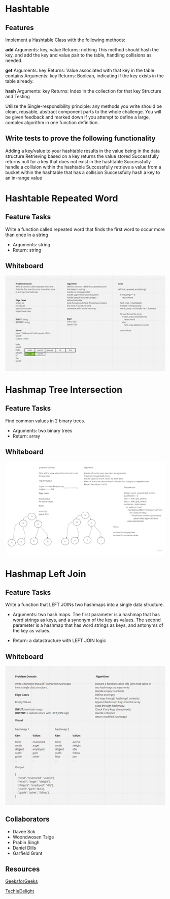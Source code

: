 # Hashtable

## Features

Implement a Hashtable Class with the following methods:

**add**
Arguments: key, value
Returns: nothing
This method should hash the key, and add the key and value pair to the table, handling collisions as needed.

**get**
Arguments: key
Returns: Value associated with that key in the table
contains
Arguments: key
Returns: Boolean, indicating if the key exists in the table already.

**hash**
Arguments: key
Returns: Index in the collection for that key
Structure and Testing

Utilize the Single-responsibility principle: any methods you write should be clean, reusable, abstract component parts to the whole challenge. You will be given feedback and marked down if you attempt to define a large, complex algorithm in one function definition.

## Write tests to prove the following functionality

Adding a key/value to your hashtable results in the value being in the data structure
Retrieving based on a key returns the value stored
Successfully returns null for a key that does not exist in the hashtable
Successfully handle a collision within the hashtable
Successfully retrieve a value from a bucket within the hashtable that has a collision
Successfully hash a key to an in-range value

# Hashtable Repeated Word

## Feature Tasks

Write a function called repeated word that finds the first word to occur more than once in a string

- Arguments: string
- Return: string

## Whiteboard

![](hashtable-find-first-repeat.JPG)


# Hashmap Tree Intersection

## Feature Tasks

Find common values in 2 binary trees.

- Arguments: two binary trees
- Return: array

## Whiteboard

![](hash-tree-intersection.JPG)

# Hashmap Left Join

## Feature Tasks

Write a function that LEFT JOINs two hashmaps into a single data structure.

- Arguments: two hash maps.
The first parameter is a hashmap that has word strings as keys, and a synonym of the key as values.
The second parameter is a hashmap that has word strings as keys, and antonyms of the key as values.

- Return: a datastructure with LEFT JOIN logic

## Whiteboard

![](hashmap-left-joins.JPG)


## Collaborators

- Davee Sok
- Woondwosen Tsige
- Prabin Singh
- Daniel Dills
- Garfield Grant

## Resources

[GeeksforGeeks](https://www.geeksforgeeks.org/python-intersection-two-lists/)

[TechieDelight](https://www.techiedelight.com/preorder-tree-traversal-iterative-recursive/)
